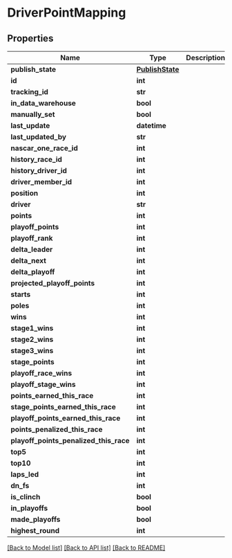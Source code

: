 # DriverPointMapping

## Properties
Name | Type | Description | Notes
------------ | ------------- | ------------- | -------------
**publish_state** | [**PublishState**](PublishState.md) |  | [optional] 
**id** | **int** |  | [optional] 
**tracking_id** | **str** |  | [optional] 
**in_data_warehouse** | **bool** |  | [optional] 
**manually_set** | **bool** |  | [optional] 
**last_update** | **datetime** |  | [optional] 
**last_updated_by** | **str** |  | [optional] 
**nascar_one_race_id** | **int** |  | [optional] 
**history_race_id** | **int** |  | [optional] 
**history_driver_id** | **int** |  | [optional] 
**driver_member_id** | **int** |  | [optional] 
**position** | **int** |  | [optional] 
**driver** | **str** |  | [optional] 
**points** | **int** |  | [optional] 
**playoff_points** | **int** |  | [optional] 
**playoff_rank** | **int** |  | [optional] 
**delta_leader** | **int** |  | [optional] 
**delta_next** | **int** |  | [optional] 
**delta_playoff** | **int** |  | [optional] 
**projected_playoff_points** | **int** |  | [optional] 
**starts** | **int** |  | [optional] 
**poles** | **int** |  | [optional] 
**wins** | **int** |  | [optional] 
**stage1_wins** | **int** |  | [optional] 
**stage2_wins** | **int** |  | [optional] 
**stage3_wins** | **int** |  | [optional] 
**stage_points** | **int** |  | [optional] 
**playoff_race_wins** | **int** |  | [optional] 
**playoff_stage_wins** | **int** |  | [optional] 
**points_earned_this_race** | **int** |  | [optional] 
**stage_points_earned_this_race** | **int** |  | [optional] 
**playoff_points_earned_this_race** | **int** |  | [optional] 
**points_penalized_this_race** | **int** |  | [optional] 
**playoff_points_penalized_this_race** | **int** |  | [optional] 
**top5** | **int** |  | [optional] 
**top10** | **int** |  | [optional] 
**laps_led** | **int** |  | [optional] 
**dn_fs** | **int** |  | [optional] 
**is_clinch** | **bool** |  | [optional] 
**in_playoffs** | **bool** |  | [optional] 
**made_playoffs** | **bool** |  | [optional] 
**highest_round** | **int** |  | [optional] 

[[Back to Model list]](../README.md#documentation-for-models) [[Back to API list]](../README.md#documentation-for-api-endpoints) [[Back to README]](../README.md)

